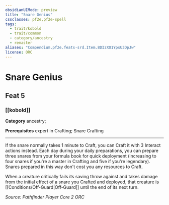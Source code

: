 ```yaml
---
obsidianUIMode: preview
title: "Snare Genius"
cssclasses: pf2e,pf2e-spell
tags:
  - trait/kobold
  - trait/common
  - category/ancestry
  - remaster
aliases: "Compendium.pf2e.feats-srd.Item.8DIzXO1YpsU3DpJw"
license: ORC
---
```

# Snare Genius
## Feat 5
### [[kobold]]

**Category** ancestry; 



**Prerequisites** expert in Crafting; Snare Crafting
* * *
If the snare normally takes 1 minute to Craft, you can Craft it with 3 Interact actions instead. Each day during your daily preparations, you can prepare three snares from your formula book for quick deployment (increasing to four snares if you're a master in Crafting and five if you're legendary). Snares prepared in this way don't cost you any resources to Craft.

When a creature critically fails its saving throw against and takes damage from the initial effect of a snare you Crafted and deployed, that creature is [[Conditions/Off-Guard|Off-Guard]] until the end of its next turn.

*Source: Pathfinder Player Core 2*
*ORC*